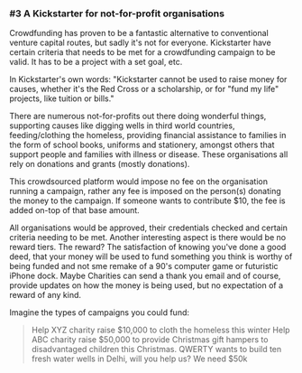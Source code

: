 ### #3 A Kickstarter for not-for-profit organisations

Crowdfunding has proven to be a fantastic alternative to conventional venture capital routes, but sadly it's not for everyone. Kickstarter have certain criteria that needs to be met for a crowdfunding campaign to be valid. It has to be a project with a set goal, etc.

In Kickstarter's own words: "Kickstarter cannot be used to raise money for causes, whether it's the Red Cross or a scholarship, or for "fund my life" projects, like tuition or bills."

There are numerous not-for-profits out there doing wonderful things, supporting causes like digging wells in third world countries, feeding/clothing the homeless, providing financial assistance to families in the form of school books, uniforms and stationery, amongst others that support people and families with illness or disease. These organisations all rely on donations and grants (mostly donations).

This crowdsourced platform would impose no fee on the organisation running a campaign, rather any fee is imposed on the person(s) donating the money to the campaign. If someone wants to contribute $10, the fee is added on-top of that base amount.

All organisations would be approved, their credentials checked and certain criteria needing to be met. Another interesting aspect is there would be no reward tiers. The reward? The satisfaction of knowing you've done a good deed, that your money will be used to fund something you think is worthy of being funded and not sme remake of a 90's computer game or futuristic iPhone dock. Maybe Charities can send a thank you email and of course, provide updates on how the money is being used, but no expectation of a reward of any kind.

Imagine the types of campaigns you could fund:

> Help XYZ charity raise $10,000 to cloth the homeless this winter
> Help ABC charity raise $50,000 to provide Christmas gift hampers to disadvantaged children this Christmas.
> QWERTY wants to build ten fresh water wells in Delhi, will you help us? We need $50k
